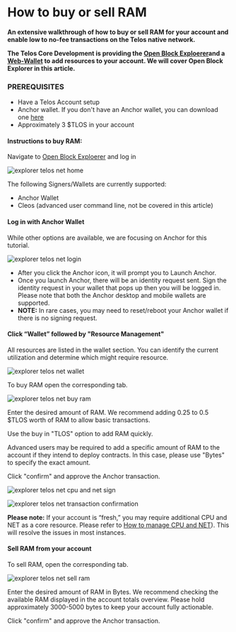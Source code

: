 # How to buy or sell RAM

__An extensive walkthrough of how to buy or sell RAM for your account and enable low to no-fee transactions on the Telos native network.__

__The Telos Core Development is providing the [Open Block Exploerer](https://explorer.telos.net)and a [Web-Wallet](https://wallet.telos.net/) to add resources to your account. We will cover Open Block Explorer in this article.__

### PREREQUISITES

- Have a Telos Account setup
- Anchor wallet. If you don't have an Anchor wallet, you can download one [here](https://greymass.com/en/anchor/)
- Approximately 3 $TLOS in your account

#### Instructions to buy RAM:

Navigate to [Open Block Exploerer](https://explorer.telos.net) and log in

![explorer telos net home](https://user-images.githubusercontent.com/39388424/192003471-9293e0f8-e178-4615-a683-305a8d3e794f.png)

The following Signers/Wallets are currently supported:
- Anchor Wallet
- Cleos (advanced user command line, not be covered in this article)

#### Log in with Anchor Wallet   
While other options are available, we are focusing on Anchor for this tutorial.

![explorer telos net login](https://user-images.githubusercontent.com/39388424/192003510-a2b1537e-aa60-4096-8e49-5a21ca052229.png)

- After you click the Anchor icon, it will prompt you to Launch Anchor.  
- Once you launch Anchor, there will be an identity request sent. Sign the identity request in your wallet that pops up then you will be logged in. Please note that both the Anchor desktop and mobile wallets are supported. 
- __NOTE:__ In rare cases, you may need to reset/reboot your Anchor wallet if there is no signing request.

#### Click “Wallet” followed by "Resource Management"

All resources are listed in the wallet section. You can identify the current utilization and determine which might require resource.

![explorer telos net wallet](https://user-images.githubusercontent.com/39388424/192003919-ffc6865a-0ec9-4403-81cf-3de04ec50a65.png)

To buy RAM open the corresponding tab.

![explorer telos net buy ram](https://user-images.githubusercontent.com/39388424/192029059-8e1581bf-2088-46a9-a0e1-f47f7fd445bf.png)

Enter the desired amount of RAM. We recommend adding 0.25 to 0.5 $TLOS worth of RAM to allow basic transactions.

Use the buy in "TLOS" option to add RAM quickly.

Advanced users may be required to add a specific amount of RAM to the account if they intend to deploy contracts. In this case, please use "Bytes" to specify the exact amount.

Click "confirm" and approve the Anchor transaction.

![explorer telos net cpu and net sign](https://user-images.githubusercontent.com/39388424/192004955-f21123c2-2057-42c6-b1c2-1cbeb3e28edd.png)

![explorer telos net transaction confirmation](https://user-images.githubusercontent.com/39388424/192004975-7d0eb96e-fe67-47bf-9f6e-976d366a1149.png)

__Please note:__ If your account is “fresh,” you may require additional CPU and NET as a core resource. Please refer to [How to manage CPU and NET](https://github.com/telosnetwork/telos-docs/blob/master/docs/learn/resource_management_guide/cpu-net.md)). This will resolve the issues in most instances.

#### Sell RAM from your account

To sell RAM, open the corresponding tab.

![explorer telos net sell ram](https://user-images.githubusercontent.com/39388424/192030179-47276d0b-1605-469d-8f2c-a82a0bf2d870.png)

Enter the desired amount of RAM in Bytes. We recommend checking the available RAM displayed in the account totals overview. Please hold approximately 3000-5000 bytes to keep your account fully actionable.

Click "confirm" and approve the Anchor transaction.
